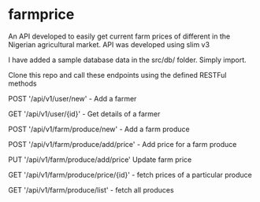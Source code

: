 # farmprice
An API developed to easily get current farm prices of different in the Nigerian agricultural market. API was developed using slim v3 

I have added a sample database data in the src/db/ folder. Simply import. 

Clone this repo and call these endpoints using the defined RESTFul methods 

POST '/api/v1/user/new' - Add a  farmer

GET '/api/v1/user/{id}' - Get details of a farmer
    
POST '/api/v1/farm/produce/new' - Add a farm produce
   
POST '/api/v1/farm/produce/add/price' - Add price for a farm produce

PUT '/api/v1/farm/produce/add/price'  Update farm price
    
GET '/api/v1/farm/produce/price/{id}' - fetch prices of a particular produce

GET '/api/v1/farm/produce/list' - fetch all produces
   
